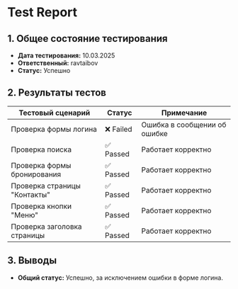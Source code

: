 # Test Report

## 1. Общее состояние тестирования
- **Дата тестирования:** 10.03.2025
- **Ответственный:** ravtaibov
- **Статус:** Успешно

## 2. Результаты тестов
| Тестовый сценарий                        | Статус     | Примечание                          |
|------------------------------------------|------------|-------------------------------------|
| Проверка формы логина                    | ❌ Failed  | Ошибка в сообщении об ошибке        |
| Проверка поиска                          | ✅ Passed  | Работает корректно                  |
| Проверка формы бронирования              | ✅ Passed  | Работает корректно                  |
| Проверка страницы "Контакты"             | ✅ Passed  | Работает корректно                  |
| Проверка кнопки "Меню"                   | ✅ Passed  | Работает корректно                  |
| Проверка заголовка страницы              | ✅ Passed  | Работает корректно                  |

## 3. Выводы
- **Общий статус:** Успешно, за исключением ошибки в форме логина.
